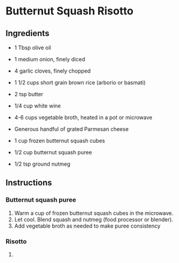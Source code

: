 # Butternut Squash Risotto

## Ingredients

- 1 Tbsp olive oil
- 1 medium onion, finely diced
- 4 garlic cloves, finely chopped
- 1 1/2 cups short grain brown rice (arborio or basmati)
- 2 tsp butter
- 1/4 cup white wine
- 4-6 cups vegetable broth, heated in a pot or microwave
- Generous handful of grated Parmesan cheese

- 1 cup frozen butternut squash cubes
- 1/2 cup butternut squash puree
- 1/2 tsp ground nutmeg

## Instructions

### Butternut squash puree

1. Warm a cup of frozen butternut squash cubes in the microwave.
1. Let cool. Blend squash and nutmeg (food processor or blender).
1. Add vegetable broth as needed to make puree consistency

### Risotto

1.